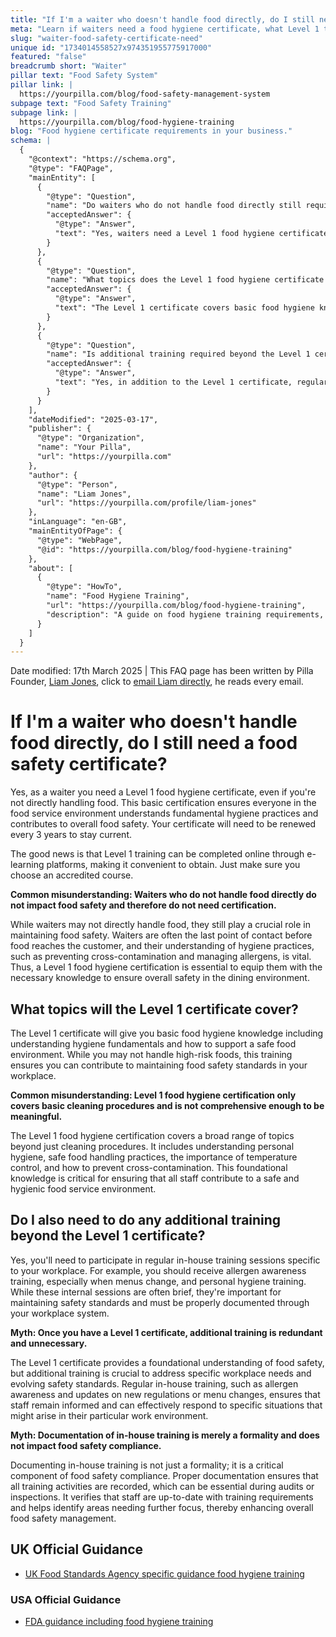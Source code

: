 ```yaml
---
title: "If I'm a waiter who doesn't handle food directly, do I still need a food safety certificate?"
meta: "Learn if waiters need a food hygiene certificate, what Level 1 training covers, and additional in-house sessions required to maintain food safety standards in the workplace."
slug: "waiter-food-safety-certificate-need"
unique id: "1734014558527x974351955775917000"
featured: "false"
breadcrumb short: "Waiter"
pillar text: "Food Safety System"
pillar link: |
  https://yourpilla.com/blog/food-safety-management-system
subpage text: "Food Safety Training"
subpage link: |
  https://yourpilla.com/blog/food-hygiene-training
blog: "Food hygiene certificate requirements in your business."
schema: |
  {
    "@context": "https://schema.org",
    "@type": "FAQPage",
    "mainEntity": [
      {
        "@type": "Question",
        "name": "Do waiters who do not handle food directly still require a food safety certificate?",
        "acceptedAnswer": {
          "@type": "Answer",
          "text": "Yes, waiters need a Level 1 food hygiene certificate even if they do not directly handle food. This basic certification ensures that all staff understand fundamental hygiene practices and contribute to overall food safety. The certificate must be renewed every three years and can be obtained conveniently online through accredited e-learning platforms."
        }
      },
      {
        "@type": "Question",
        "name": "What topics does the Level 1 food hygiene certificate cover?",
        "acceptedAnswer": {
          "@type": "Answer",
          "text": "The Level 1 certificate covers basic food hygiene knowledge including fundamental hygiene practices, personal hygiene, safe food handling, temperature control, and preventing cross-contamination. This training ensures that all staff contribute to maintaining food safety standards in the workplace."
        }
      },
      {
        "@type": "Question",
        "name": "Is additional training required beyond the Level 1 certificate?",
        "acceptedAnswer": {
          "@type": "Answer",
          "text": "Yes, in addition to the Level 1 certificate, regular in-house training is required. This includes sessions on allergen awareness, personal hygiene, and updates on new regulations or menu changes. Proper documentation of these sessions is essential to ensure ongoing food safety compliance."
        }
      }
    ],
    "dateModified": "2025-03-17",
    "publisher": {
      "@type": "Organization",
      "name": "Your Pilla",
      "url": "https://yourpilla.com"
    },
    "author": {
      "@type": "Person",
      "name": "Liam Jones",
      "url": "https://yourpilla.com/profile/liam-jones"
    },
    "inLanguage": "en-GB",
    "mainEntityOfPage": {
      "@type": "WebPage",
      "@id": "https://yourpilla.com/blog/food-hygiene-training"
    },
    "about": [
      {
        "@type": "HowTo",
        "name": "Food Hygiene Training",
        "url": "https://yourpilla.com/blog/food-hygiene-training",
        "description": "A guide on food hygiene training requirements, including what certification levels are needed for different roles in a food business."
      }
    ]
  }
---
```


Date modified: 17th March 2025 | This FAQ page has been written by Pilla Founder, [Liam Jones](https://yourpilla.com/profile/liam-jones), click to [email Liam directly](https://mailto:liam@yourpilla.com), he reads every email.

# If I'm a waiter who doesn't handle food directly, do I still need a food safety certificate?

Yes, as a waiter you need a Level 1 food hygiene certificate, even if you're not directly handling food. This basic certification ensures everyone in the food service environment understands fundamental hygiene practices and contributes to overall food safety. Your certificate will need to be renewed every 3 years to stay current.

The good news is that Level 1 training can be completed online through e-learning platforms, making it convenient to obtain. Just make sure you choose an accredited course.

**Common misunderstanding: Waiters who do not handle food directly do not impact food safety and therefore do not need certification.**

While waiters may not directly handle food, they still play a crucial role in maintaining food safety. Waiters are often the last point of contact before food reaches the customer, and their understanding of hygiene practices, such as preventing cross-contamination and managing allergens, is vital. Thus, a Level 1 food hygiene certification is essential to equip them with the necessary knowledge to ensure overall safety in the dining environment.

## What topics will the Level 1 certificate cover?

The Level 1 certificate will give you basic food hygiene knowledge including understanding hygiene fundamentals and how to support a safe food environment. While you may not handle high-risk foods, this training ensures you can contribute to maintaining food safety standards in your workplace.

**Common misunderstanding: Level 1 food hygiene certification only covers basic cleaning procedures and is not comprehensive enough to be meaningful.**

The Level 1 food hygiene certification covers a broad range of topics beyond just cleaning procedures. It includes understanding personal hygiene, safe food handling practices, the importance of temperature control, and how to prevent cross-contamination. This foundational knowledge is critical for ensuring that all staff contribute to a safe and hygienic food service environment.

## Do I also need to do any additional training beyond the Level 1 certificate?

Yes, you'll need to participate in regular in-house training sessions specific to your workplace. For example, you should receive allergen awareness training, especially when menus change, and personal hygiene training. While these internal sessions are often brief, they're important for maintaining safety standards and must be properly documented through your workplace system.

**Myth: Once you have a Level 1 certificate, additional training is redundant and unnecessary.**

The Level 1 certificate provides a foundational understanding of food safety, but additional training is crucial to address specific workplace needs and evolving safety standards. Regular in-house training, such as allergen awareness and updates on new regulations or menu changes, ensures that staff remain informed and can effectively respond to specific situations that might arise in their particular work environment.

**Myth: Documentation of in-house training is merely a formality and does not impact food safety compliance.**

Documenting in-house training is not just a formality; it is a critical component of food safety compliance. Proper documentation ensures that all training activities are recorded, which can be essential during audits or inspections. It verifies that staff are up-to-date with training requirements and helps identify areas needing further focus, thereby enhancing overall food safety management.

## UK Official Guidance

-   [UK Food Standards Agency specific guidance food hygiene training](https://www.food.gov.uk/business-guidance/food-hygiene-for-your-business?utm_source=chatgpt.com)
    

### USA Official Guidance

-   [FDA guidance including food hygiene training](https://www.fda.gov/food/retail-food-protection/retail-food-industryregulatory-assistance-training)
